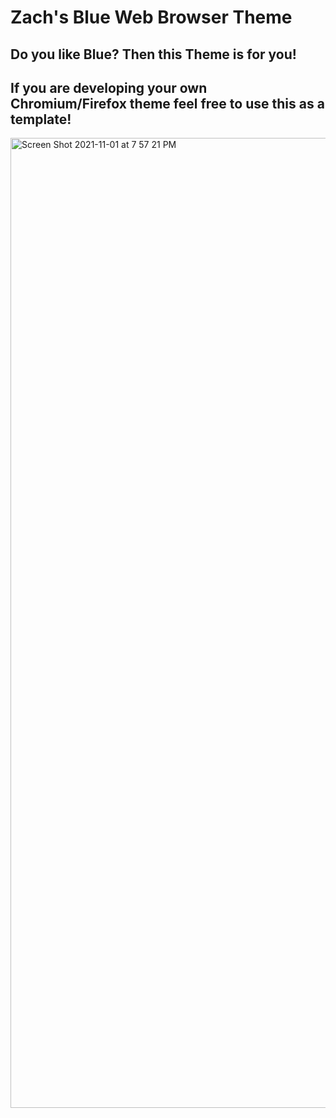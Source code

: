 # Zach's Blue Web Browser Theme
Do you like Blue? Then this Theme is for you!
-
If you are developing your own Chromium/Firefox theme feel free to use this as a template! 
-
<img width="1552" alt="Screen Shot 2021-11-01 at 7 57 21 PM" src="https://user-images.githubusercontent.com/19974370/139757586-d1fd25a2-f439-46ef-8723-517d8d8f6950.png">
